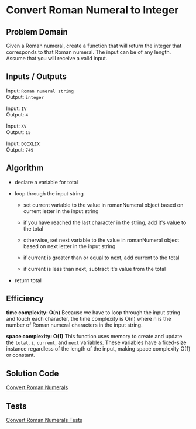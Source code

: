 # Convert Roman Numeral to Integer

## Problem Domain

Given a Roman numeral, create a function that will return the integer that corresponds to that Roman numeral. The input can be of any length. Assume that you will receive a valid input.

## Inputs / Outputs

Input: `Roman numeral string`   
Output: `integer`  

Input: `IV`  
Output: `4`

Input: `XV`  
Output: `15`

Input: `DCCXLIX`  
Output: `749`

## Algorithm

- declare a variable for total

- loop through the input string

  - set current variable to the value in romanNumeral object based on current letter in the input string

  - if you have reached the last character in the string, add it's value to the total

  - otherwise, set next variable to the value in romanNumeral object based on next letter in the input string  

  - if current is greater than or equal to next, add current to the total

  - if current is less than next, subtract it's value from the total

- return total


## Efficiency

**time complexity: O(n)**
Because we have to loop through the input string and touch each character, the time complexity is O(n) where n is the number of Roman numeral characters in the input string.
 
**space complexity: O(1)**
This function uses memory to create and update the `total`, `i`, `current`, and `next` variables. These variables have a fixed-size instance regardless of the length of the input, making space complexity O(1) or constant.

## Solution Code

[Convert Roman Numerals](./index.js)  

## Tests

[Convert Roman Numerals Tests](./__tests__/numeral.test.js)  
 
